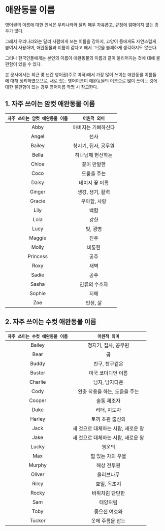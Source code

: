 # 애완동물 이름

영어권의 이름에 대한 인식은 우리나라와 달리 매우 자유롭고, 규정에 얽매이지 않는 경우가 많다.

그래서 우리나라와는 달리 사람에게 쓰는 이름을 강아지, 고양이 등에게도 자연스럽게 붙여서 사용하며, 애완동물과 이름이 같다고 해서 그것을 불쾌하게 생각하지도 않는다.

그러나 한국인들에게는 본인의 이름이 애완동물의 이름과 같이 불리어지는 것에 대해 불편함이 있을 수 있다.

본 문서에서는 최근 몇 년간 영어권(주로 미국)에서 가장 많이 쓰이는 애완동물 이름들에 대해 정리하였으므로, 새로 짓는 영어이름이 애완동물의 이름으로 많이 쓰이는 것에 대한 불편함이 있는 경우 영어이름 작명 시 참고한다. 


## 1. 자주 쓰이는 암컷 애완동물 이름

| `자주 쓰이는 암컷 애완동물 이름` | `어원적 의미` |
| :---: | :---: |
| Abby | 아버지는 기뻐하신다 |
| Angel | 천사 |
| Bailey | 청지기, 집사, 공무원 |
| Bella | 하나님께 헌신하는 |
| Chloe | 꽃이 만발한 |
| Coco | 도움을 주는 |
| Daisy | 데이지 꽃 이름 |
| Ginger | 생강, 생기, 활력 |
| Gracie | 우아함, 사랑 |
| Lily | 백합 |
| Lola | 강한 |
| Lucy | 빛, 광명 |
| Maggie | 진주 |
| Molly | 비통한 |
| Princess | 공주 |
| Roxy | 새벽 |
| Sadie | 공주 |
| Sasha | 인류의 수호자 |
| Sophie | 지혜 |
| Zoe | 인생, 삶 |

## 2. 자주 쓰이는 수컷 애완동물 이름

| `자주 쓰이는 수컷 애완동물 이름` | `어원적 의미` |
| :---: | :---: |
| Bailey | 청지기, 집사, 공무원 |
| Bear | 곰 |
| Buddy | 친구, 친구같은 |
| Buster | 미국 코미디언 이름 |
| Charlie | 남자, 남자다운 |
| Cody | 완충 작용을 하는, 도움을 주는 |
| Cooper | 술통 제조자 |
| Duke | 리더, 지도자 |
| Harley | 토끼 초원 출신의 |
| Jack | 새 것으로 대체하는 사람, 새로운 왕 |
| Jake | 새 것으로 대체하는 사람, 새로운 왕 |
| Lucky | 행운의 |
| Max | 힘 있는 자의 우물 |
| Murphy | 해상 전투원 |
| Oliver | 올리브나무 |
| Riley | 호밀, 목초지 |
| Rocky | 바위처럼 단단한 |
| Sam | 태양처럼 |
| Toby | 좋으신 여호와 |
| Tucker | 옷에 주름을 잡는 |
